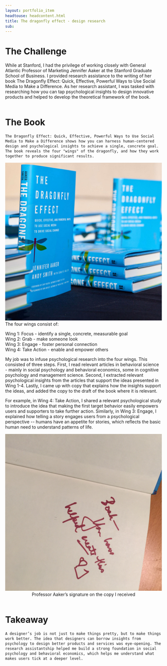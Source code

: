 ```yaml
---
layout: portfolio_item
headtouse: headcontent.html
title: The dragonfly effect - design research
sub: 
---
```

# The Challenge

<div class="small_container">
	While at Stanford, I had the privilege of working closely with General Atlantic Professor of Marketing Jennifer Aaker at the Stanford Graduate School of Business. I provided research assistance to the writing of her book The Dragonfly Effect: Quick, Effective, Powerful Ways to Use Social Media to Make a Difference. As her research assistant, I was tasked with researching how you can tap psychological insights to design innovative products and helped to develop the theoretical framework of the book. 
</div>	 

<br>

<div class="small_container">

<h1> The Book </h1> 

	The Dragonfly Effect: Quick, Effective, Powerful Ways to Use Social Media to Make a Difference shows how you can harness human-centered design and psychological insights to achieve a single, concrete goal. The book reveals the four "wings" of the dragonfly, and how they work together to produce significant results.
</div> 

<div class="text_center">
	<img src="/images/dragonflyeffet.jpg" width="600">
</div>

<div class="small_container">
	The four wings consist of:  

Wing 1: Focus - identify a single, concrete, measurable goal <br>
Wing 2: Grab - make someone look <br>
Wing 3: Engage - foster personal connection <br>
Wing 4: Take Action - enable and empower others 

My job was to infuse psychological research into the four wings. This consisted of three steps. 
First, I read relevant articles in behavioral science - mainly in social psychology and behavioral economics, some in cognitive psychology and management science. Second, I extracted relevant psychological insights from the articles that support the ideas presented in Wing 1-4. Lastly, I came up with copy that explains how the insights support the ideas, and added the copy to the draft of the book where it is relevant.     

For example, in Wing 4: Take Action, I shared a relevant psychological study to introduce the idea that making the first target behavior easily empowers users and supporters to take further action. Similarly, in Wing 3: Engage, I explained how telling a story engages users from a psychological perspective -- humans have an appetite for stories, which reflects the basic human need to understand patterns of life. 
<br>  
</div>

<div class="text_center">
	<img src="/images/aaker.JPG" width="600" style="margin-left:0px; transform: rotate(90deg); -webkit-transform: rotate(90deg);" />
</div>

<div class="dfly" style="text-align: center">Professor Aaker’s signature on the copy I received</div>
<br>

# Takeaway 
 
<div class="small_container">

	A designer’s job is not just to make things pretty, but to make things work better. The idea that designers can borrow insights from psychology to design better products and services was eye-opening. The research assistantship helped me build a strong foundation in social psychology and behavioral economics, which helps me understand what makes users tick at a deeper level. 
</div>



